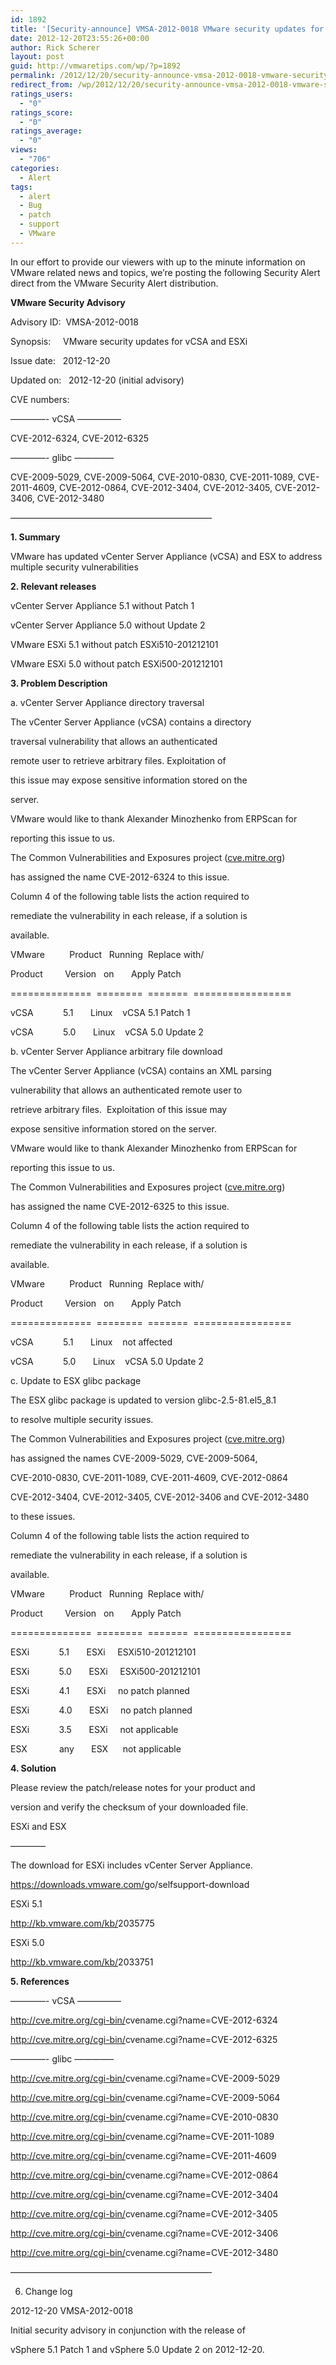 ```yaml
---
id: 1892
title: '[Security-announce] VMSA-2012-0018 VMware security updates for vCSA and ESXi'
date: 2012-12-20T23:55:26+00:00
author: Rick Scherer
layout: post
guid: http://vmwaretips.com/wp/?p=1892
permalink: /2012/12/20/security-announce-vmsa-2012-0018-vmware-security-updates-for-vcsa-and-esxi/
redirect_from: /wp/2012/12/20/security-announce-vmsa-2012-0018-vmware-security-updates-for-vcsa-and-esxi/
ratings_users:
  - "0"
ratings_score:
  - "0"
ratings_average:
  - "0"
views:
  - "706"
categories:
  - Alert
tags:
  - alert
  - Bug
  - patch
  - support
  - VMware
---
```

In our effort to provide our viewers with up to the minute information on VMware related news and topics, we’re posting the following Security Alert direct from the VMware Security Alert distribution.

<!--more-->

**VMware Security Advisory**

Advisory ID:  VMSA-2012-0018
  
Synopsis:     VMware security updates for vCSA and ESXi
  
Issue date:   2012-12-20
  
Updated on:   2012-12-20 (initial advisory)
  
CVE numbers:
  
&#8212;&#8212;&#8212;&#8212;- vCSA &#8212;&#8212;&#8212;&#8212;&#8212;
  
CVE-2012-6324, CVE-2012-6325

&#8212;&#8212;&#8212;&#8212;- glibc &#8212;&#8212;&#8212;&#8212;&#8211;
  
CVE-2009-5029, CVE-2009-5064, CVE-2010-0830, CVE-2011-1089, CVE-2011-4609, CVE-2012-0864, CVE-2012-3404, CVE-2012-3405, CVE-2012-3406, CVE-2012-3480

&#8212;&#8212;&#8212;&#8212;&#8212;&#8212;&#8212;&#8212;&#8212;&#8212;&#8211;<wbr>&#8212;&#8212;&#8212;&#8212;&#8212;&#8212;&#8212;&#8212;&#8212;&#8212;<wbr>&#8212;&#8212;&#8211;

**1. Summary**

VMware has updated vCenter Server Appliance (vCSA) and ESX to address multiple security vulnerabilities

**2. Relevant releases**

vCenter Server Appliance 5.1 without Patch 1
  
vCenter Server Appliance 5.0 without Update 2

VMware ESXi 5.1 without patch ESXi510-201212101
  
VMware ESXi 5.0 without patch ESXi500-201212101

**3. Problem Description**

a. vCenter Server Appliance directory traversal

The vCenter Server Appliance (vCSA) contains a directory
  
traversal vulnerability that allows an authenticated
  
remote user to retrieve arbitrary files. Exploitation of
  
this issue may expose sensitive information stored on the
  
server.

VMware would like to thank Alexander Minozhenko from ERPScan for
  
reporting this issue to us.

The Common Vulnerabilities and Exposures project (<a href="http://cve.mitre.org/" target="_blank">cve.mitre.org</a>)
  
has assigned the name CVE-2012-6324 to this issue.

Column 4 of the following table lists the action required to
  
remediate the vulnerability in each release, if a solution is
  
available.

VMware          Product   Running  Replace with/
  
Product         Version   on       Apply Patch
  
==============  ========  =======  =================
  
vCSA            5.1       Linux    vCSA 5.1 Patch 1
  
vCSA            5.0       Linux    vCSA 5.0 Update 2

b. vCenter Server Appliance arbitrary file download

The vCenter Server Appliance (vCSA) contains an XML parsing
  
vulnerability that allows an authenticated remote user to
  
retrieve arbitrary files.  Exploitation of this issue may
  
expose sensitive information stored on the server.

VMware would like to thank Alexander Minozhenko from ERPScan for
  
reporting this issue to us.

The Common Vulnerabilities and Exposures project (<a href="http://cve.mitre.org/" target="_blank">cve.mitre.org</a>)
  
has assigned the name CVE-2012-6325 to this issue.

Column 4 of the following table lists the action required to
  
remediate the vulnerability in each release, if a solution is
  
available.

VMware          Product   Running  Replace with/
  
Product         Version   on       Apply Patch
  
==============  ========  =======  =================
  
vCSA            5.1       Linux    not affected
  
vCSA            5.0       Linux    vCSA 5.0 Update 2

c. Update to ESX glibc package

The ESX glibc package is updated to version glibc-2.5-81.el5_8.1
  
to resolve multiple security issues.

The Common Vulnerabilities and Exposures project (<a href="http://cve.mitre.org/" target="_blank">cve.mitre.org</a>)
  
has assigned the names CVE-2009-5029, CVE-2009-5064,
  
CVE-2010-0830, CVE-2011-1089, CVE-2011-4609, CVE-2012-0864
  
CVE-2012-3404, CVE-2012-3405, CVE-2012-3406 and CVE-2012-3480
  
to these issues.

Column 4 of the following table lists the action required to
  
remediate the vulnerability in each release, if a solution is
  
available.

VMware          Product   Running  Replace with/
  
Product         Version   on       Apply Patch
  
==============  ========  =======  =================
  
ESXi            5.1       ESXi     ESXi510-201212101
  
ESXi            5.0       ESXi     ESXi500-201212101
  
ESXi            4.1       ESXi     no patch planned
  
ESXi            4.0       ESXi     no patch planned
  
ESXi            3.5       ESXi     not applicable

ESX             any       ESX      not applicable

**4. Solution**

Please review the patch/release notes for your product and
  
version and verify the checksum of your downloaded file.

ESXi and ESX
  
&#8212;&#8212;&#8212;&#8212;
  
The download for ESXi includes vCenter Server Appliance.

<a href="https://downloads.vmware.com/go/selfsupport-download" target="_blank">https://downloads.vmware.com/<wbr>go/selfsupport-download</wbr></a>

ESXi 5.1
  
<a href="http://kb.vmware.com/kb/2035775" target="_blank">http://kb.vmware.com/kb/<wbr>2035775</wbr></a>

ESXi 5.0
  
<a href="http://kb.vmware.com/kb/2033751" target="_blank">http://kb.vmware.com/kb/<wbr>2033751</wbr></a>

**5. References**

&#8212;&#8212;&#8212;&#8212;- vCSA &#8212;&#8212;&#8212;&#8212;&#8212;
  
<a href="http://cve.mitre.org/cgi-bin/cvename.cgi?name=CVE-2012-6324" target="_blank">http://cve.mitre.org/cgi-bin/<wbr>cvename.cgi?name=CVE-2012-6324</wbr></a>
  
<a href="http://cve.mitre.org/cgi-bin/cvename.cgi?name=CVE-2012-6325" target="_blank">http://cve.mitre.org/cgi-bin/<wbr>cvename.cgi?name=CVE-2012-6325</wbr></a>
  
&#8212;&#8212;&#8212;&#8212;- glibc &#8212;&#8212;&#8212;&#8212;&#8211;
  
<a href="http://cve.mitre.org/cgi-bin/cvename.cgi?name=CVE-2009-5029" target="_blank">http://cve.mitre.org/cgi-bin/<wbr>cvename.cgi?name=CVE-2009-5029</wbr></a>
  
<a href="http://cve.mitre.org/cgi-bin/cvename.cgi?name=CVE-2009-5064" target="_blank">http://cve.mitre.org/cgi-bin/<wbr>cvename.cgi?name=CVE-2009-5064</wbr></a>
  
<a href="http://cve.mitre.org/cgi-bin/cvename.cgi?name=CVE-2010-0830" target="_blank">http://cve.mitre.org/cgi-bin/<wbr>cvename.cgi?name=CVE-2010-0830</wbr></a>
  
<a href="http://cve.mitre.org/cgi-bin/cvename.cgi?name=CVE-2011-1089" target="_blank">http://cve.mitre.org/cgi-bin/<wbr>cvename.cgi?name=CVE-2011-1089</wbr></a>
  
<a href="http://cve.mitre.org/cgi-bin/cvename.cgi?name=CVE-2011-4609" target="_blank">http://cve.mitre.org/cgi-bin/<wbr>cvename.cgi?name=CVE-2011-4609</wbr></a>
  
<a href="http://cve.mitre.org/cgi-bin/cvename.cgi?name=CVE-2012-0864" target="_blank">http://cve.mitre.org/cgi-bin/<wbr>cvename.cgi?name=CVE-2012-0864</wbr></a>
  
<a href="http://cve.mitre.org/cgi-bin/cvename.cgi?name=CVE-2012-3404" target="_blank">http://cve.mitre.org/cgi-bin/<wbr>cvename.cgi?name=CVE-2012-3404</wbr></a>
  
<a href="http://cve.mitre.org/cgi-bin/cvename.cgi?name=CVE-2012-3405" target="_blank">http://cve.mitre.org/cgi-bin/<wbr>cvename.cgi?name=CVE-2012-3405</wbr></a>
  
<a href="http://cve.mitre.org/cgi-bin/cvename.cgi?name=CVE-2012-3406" target="_blank">http://cve.mitre.org/cgi-bin/<wbr>cvename.cgi?name=CVE-2012-3406</wbr></a>
  
<a href="http://cve.mitre.org/cgi-bin/cvename.cgi?name=CVE-2012-3480" target="_blank">http://cve.mitre.org/cgi-bin/<wbr>cvename.cgi?name=CVE-2012-3480</wbr></a>

&#8212;&#8212;&#8212;&#8212;&#8212;&#8212;&#8212;&#8212;&#8212;&#8212;&#8211;<wbr>&#8212;&#8212;&#8212;&#8212;&#8212;&#8212;&#8212;&#8212;&#8212;&#8212;<wbr>&#8212;&#8212;&#8211;

6. Change log

2012-12-20 VMSA-2012-0018
  
Initial security advisory in conjunction with the release of
  
vSphere 5.1 Patch 1 and vSphere 5.0 Update 2 on 2012-12-20.
  
</wbr></wbr></wbr></wbr>